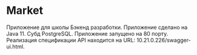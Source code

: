 # Market

Приложение для школы Бэкенд разработки. Приложение сделано на Java 11. Субд PostgreSQL.
Приложение запущено на 80 порту.
Реализация спецификации API находится на URL: 10.21.0.226/swagger-ui.html.
